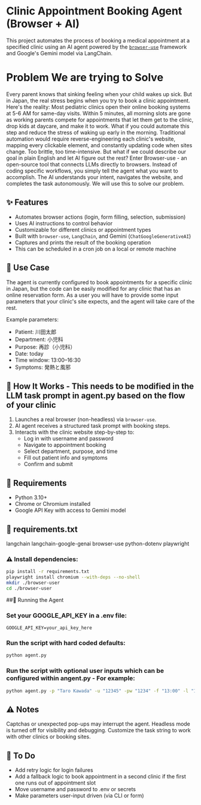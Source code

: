 # Clinic Appointment Booking Agent (Browser + AI)

This project automates the process of booking a medical appointment at a specified clinic using an AI agent powered by the [`browser-use`](https://github.com/browser-use/browser-use) framework and Google's Gemini model via LangChain.

# Problem We are trying to Solve
Every parent knows that sinking feeling when your child wakes up sick. But in Japan, the real stress begins when you try to book a clinic appointment.
Here's the reality: Most pediatric clinics open their online booking systems at 5-6 AM for same-day visits. Within 5 minutes, all morning slots are gone as working parents compete for appointments that let them get to the clinic, drop kids at daycare, and make it to work.
What if you could automate this step and reduce the stress of waking up early in the morning.
Traditional automation would require reverse-engineering each clinic's website, mapping every clickable element, and constantly updating code when sites change. Too brittle, too time-intensive. But what if we could describe our goal in plain English and let AI figure out the rest?
Enter Browser-use - an open-source tool that connects LLMs directly to browsers. Instead of coding specific workflows, you simply tell the agent what you want to accomplish. The AI understands your intent, navigates the website, and completes the task autonomously. We will use this to solve our problem.

## ✨ Features

- Automates browser actions (login, form filling, selection, submission)
- Uses AI instructions to control behavior
- Customizable for different clinics or appointment types
- Built with `browser-use`, `LangChain`, and Gemini (`ChatGoogleGenerativeAI`)
- Captures and prints the result of the booking operation
- This can be scheduled in a cron job on a local or remote machine

## 🏥 Use Case

The agent is currently configured to book appointments for a specific clinic in Japan, but the code can be easily modified for any clinic that has an online reservation form. As a user you will have to provide some input parameters that your clinic's site expects, and the agent will take care of the rest.

Example parameters:
- Patient: 川田太郎
- Department: 小児科
- Purpose: 再診（小児科）
- Date: today
- Time window: 13:00–16:30
- Symptoms: 発熱と風邪

## 🔧 How It Works - This needs to be modified in the LLM task prompt in agent.py based on the flow of your clinic

1. Launches a real browser (non-headless) via `browser-use`.
2. AI agent receives a structured task prompt with booking steps.
3. Interacts with the clinic website step-by-step to:
   - Log in with username and password
   - Navigate to appointment booking
   - Select department, purpose, and time
   - Fill out patient info and symptoms
   - Confirm and submit

## 🧪 Requirements

- Python 3.10+
- Chrome or Chromium installed
- Google API Key with access to Gemini model
 
## 🧪 requirements.txt
langchain
langchain-google-genai
browser-use
python-dotenv
playwright


### ⚠️ Install dependencies:
```bash
pip install -r requirements.txt
playwright install chromium --with-deps --no-shell
mkdir ./browser-user
cd ./browser-user
```

##🚀 Running the Agent
### Set your GOOGLE_API_KEY in a .env file:
```.env
GOOGLE_API_KEY=your_api_key_here
```

### Run the script with hard coded defaults:
```bash
python agent.py
```
### Run the script with optional user inputs which can be configured within angent.py - For example:
```bash
python agent.py -p "Taro Kawada" -u "12345" -pw "1234" -f "13:00" -l "16:00" -s "発熱と風邪"
```

## ⚠️ Notes
Captchas or unexpected pop-ups may interrupt the agent.
Headless mode is turned off for visibility and debugging.
Customize the task string to work with other clinics or booking sites.

## 📌 To Do
- Add retry logic for login failures
- Add a fallback logic to book appointment in a second clinic if the first one runs out of appointment slot
- Move username and password to .env or secrets
- Make parameters user-input driven (via CLI or form)

